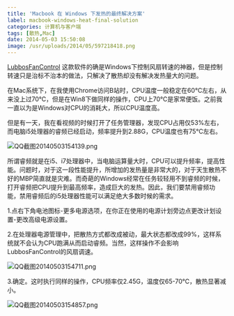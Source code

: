 ```yaml
---
title: 'Macbook 在 Windows 下发热的最终解决方案'
label: macbook-windows-heat-final-solution
categories: 计算机与客户端
tags: [散热,Mac]
date: 2014-05-03 15:50:08
image: /usr/uploads/2014/05/597218418.png
---
```

[LubbosFanControl](/article/modify-computer/windows-control-macbook-fan.lantian) 这款软件的确是Windows下控制风扇转速的神器，但是控制转速只是治标不治本的做法，只解决了散热却没有解决发热量大的问题。

在Mac系统下，在我使用Chrome访问B站时，CPU温度一般稳定在60℃左右，从来没上过70℃，但是在Win8下做同样的操作，CPU上70℃是家常便饭。之前我一直以为是Windows对CPU的消耗大，所以CPU温度高。

但是有一天，我在看视频的时候打开了任务管理器，发现CPU占用仅53%左右，而电脑i5处理器的睿频已经启动，频率提升到2.88G，CPU温度也有75℃左右。

<img src="/usr/uploads/2014/05/597218418.png" alt="QQ截图20140503154139.png" />

所谓睿频就是在i5、i7处理器中，当电脑运算量大时，CPU可以提升频率，提高性能。问题时，对于这一段性能提升，所增加的发热量是非常大的，对于天生散热不好的MBP简直就是灾难。而奇葩的Windows经常在任务较轻用不到睿频的时候，打开睿频把CPU提升到最高频率，造成巨大的发热。因此，我们要禁用睿频功能，禁用睿频后的i5处理器性能可以满足绝大多数时候的需求。

1.点右下角电池图标-更多电源选项，在你正在使用的电源计划旁边点更改计划设置-更改高级电源设置。

2.在处理器电源管理中，把散热方式都改成被动，最大状态都改成99%，这样系统就不会认为CPU跑满从而启动睿频。当然，这样操作不会影响LubbosFanControl的风扇调速。

<img src="/usr/uploads/2014/05/1135873245.png" alt="QQ截图20140503154711.png" />

3.确定。这时执行同样的操作，CPU频率仅2.45G，温度仅65-70℃，散热显著减小。

<img src="/usr/uploads/2014/05/409686842.png" alt="QQ截图20140503154857.png" />

